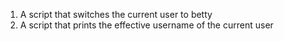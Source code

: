 1) A script that switches the current user to betty
2) A script that prints the effective username of the current user
